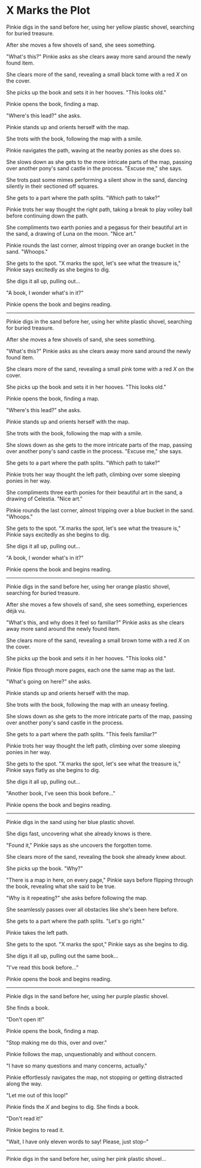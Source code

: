 # X Marks the Plot

Pinkie digs in the sand before her, using her yellow plastic shovel, searching for buried treasure.

After she moves a few shovels of sand, she sees something.

"What's this?" Pinkie asks as she clears away more sand around the newly found item.

She clears more of the sand, revealing a small black tome with a red *X* on the cover.

She picks up the book and sets it in her hooves. "This looks old."

Pinkie opens the book, finding a map.

"Where's this lead?" she asks.

Pinkie stands up and orients herself with the map.

She trots with the book, following the map with a smile.

Pinkie navigates the path, waving at the nearby ponies as she does so.

She slows down as she gets to the more intricate parts of the map, passing over another pony's sand castle in the process. "Excuse me," she says.

She trots past some mimes performing a silent show in the sand, dancing silently in their sectioned off squares.

She gets to a part where the path splits. "Which path to take?"

Pinkie trots her way thought the right path, taking a break to play volley ball before continuing down the path.

She compliments two earth ponies and a pegasus for their beautiful art in the sand, a drawing of Luna on the moon. "Nice art."

Pinkie rounds the last corner, almost tripping over an orange bucket in the sand. "Whoops."

She gets to the spot. "X marks the spot, let's see what the treasure is," Pinkie says excitedly as she begins to dig.

She digs it all up, pulling out…

"A book, I wonder what's in it?"

Pinkie opens the book and begins reading.

***

Pinkie digs in the sand before her, using her white plastic shovel, searching for buried treasure.

After she moves a few shovels of sand, she sees something.

"What's this?" Pinkie asks as she clears away more sand around the newly found item.

She clears more of the sand, revealing a small pink tome with a red *X* on the cover.

She picks up the book and sets it in her hooves. "This looks old."

Pinkie opens the book, finding a map.

"Where's this lead?" she asks.

Pinkie stands up and orients herself with the map.

She trots with the book, following the map with a smile.

She slows down as she gets to the more intricate parts of the map, passing over another pony's sand castle in the process. "Excuse me," she says.

She gets to a part where the path splits. "Which path to take?"

Pinkie trots her way thought the left path, climbing over some sleeping ponies in her way.

She compliments three earth ponies for their beautiful art in the sand, a drawing of Celestia. "Nice art."

Pinkie rounds the last corner, almost tripping over a blue bucket in the sand. "Whoops."

She gets to the spot. "X marks the spot, let's see what the treasure is," Pinkie says excitedly as she begins to dig.

She digs it all up, pulling out…

"A book, I wonder what's in it?"

Pinkie opens the book and begins reading.

***

Pinkie digs in the sand before her, using her orange plastic shovel, searching for buried treasure.

After she moves a few shovels of sand, she sees something, experiences déjà vu.

"What's this, and why does it feel so familiar?" Pinkie asks as she clears away more sand around the newly found item.

She clears more of the sand, revealing a small brown tome with a red *X* on the cover.

She picks up the book and sets it in her hooves. "This looks old."

Pinkie flips through more pages, each one the same map as the last.

"What's going on here?" she asks.

Pinkie stands up and orients herself with the map.

She trots with the book, following the map with an uneasy feeling.

She slows down as she gets to the more intricate parts of the map, passing over another pony's sand castle in the process.

She gets to a part where the path splits. "This feels familiar?"

Pinkie trots her way thought the left path, climbing over some sleeping ponies in her way.

She gets to the spot. "X marks the spot, let's see what the treasure is," Pinkie says flatly as she begins to dig.

She digs it all up, pulling out…

"Another book, I've seen this book before…"

Pinkie opens the book and begins reading.

***

Pinkie digs in the sand using her blue plastic shovel.

She digs fast, uncovering what she already knows is there.

"Found it," Pinkie says as she uncovers the forgotten tome.

She clears more of the sand, revealing the book she already knew about.

She picks up the book. "Why?"

"There is a map in here, on every page," Pinkie says before flipping through the book, revealing what she said to be true.

"Why is it repeating?" she asks before following the map.

She seamlessly passes over all obstacles like she's been here before.

She gets to a part where the path splits. "Let's go right."

Pinkie takes the left path.

She gets to the spot. "X marks the spot," Pinkie says as she begins to dig.

She digs it all up, pulling out the same book…

"I've read this book before…"

Pinkie opens the book and begins reading.

***

Pinkie digs in the sand before her, using her purple plastic shovel.

She finds a book.

"Don't open it!"

Pinkie opens the book, finding a map.

"Stop making me do this, over and over."

Pinkie follows the map, unquestionably and without concern.

"I have so many questions and many concerns, actually."

Pinkie effortlessly navigates the map, not stopping or getting distracted along the way.

"Let me out of this loop!"

Pinkie finds the *X* and begins to dig. She finds a book.

"Don't read it!"

Pinkie begins to read it.

"Wait, I have only eleven words to say! Please, just stop–"

***

Pinkie digs in the sand before her, using her pink plastic shovel…

